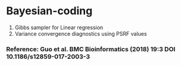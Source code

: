 # Bayesian-coding

1. Gibbs sampler for Linear regression
2. Variance convergence diagnostics using PSRF values
### Reference: Guo et al. BMC Bioinformatics (2018) 19:3 DOI 10.1186/s12859-017-2003-3
